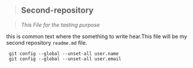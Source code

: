 > ## Second-repository

> _This File for the tasting purpose_

this is common text where the something to write hear.This file will be my second repository `readme.md` file.

```
 git config --global --unset-all user.name
 git config --global --unset-all user.email
```
